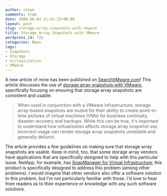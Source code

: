 ```yaml
---
author: slowe
comments: true
date: 2008-06-04 21:41:22+00:00
layout: post
slug: storage-array-snapshots-with-vmware
title: Storage Array Snapshots with VMware
wordpress_id: 722
categories: News
tags:
- Snapshots
- Storage
- Virtualization
- VMware
---
```


A new article of mine has been published on [SearchVMware.com](http://searchvmware.techtarget.com/)! This article discusses the use of [storage array snapshots with VMware](http://searchvmware.techtarget.com/tip/0,289483,sid179_gci1316225,00.html), specifically focusing on ensuring that storage array snapshots are consistent and usable:

>When used in conjunction with a VMware infrastructure, storage array-based snapshots are touted for their ability to create point-in-time pictures of virtual machines (VMs) for business continuity, disaster recovery and backups. While this can be true, it's important to understand how virtualization affects storage array snapshot use. Incorrect usage can render storage array snapshots unreliable and generally defunct.

The article provides a few guidelines on making sure that storage array snapshots are usable. Keep in mind, too, that some storage array vendors have applications that are specifically designed to help with this particular issue. NetApp, for example, has [SnapManager for Virtual Infrastructure](http://www.netapp.com/us/products/management-software/snapmanager-virtual.html); this product is specifically designed to address this problem (among other problems). I would imagine that other vendors also offer a software solution to this problem, but I'm not particularly familiar with those. I'd love to hear from readers as to their experience or knowledge with any such software solutions.
